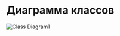 # Диаграмма классов


![Class Diagram1](https://user-images.githubusercontent.com/46083782/67726713-cb074380-f9f7-11e9-8d3d-c1f60a0ca970.jpg)

